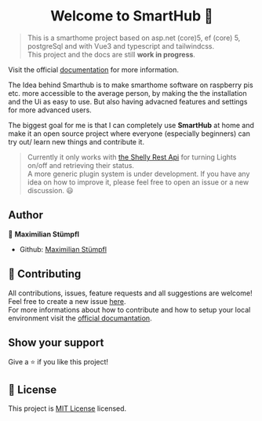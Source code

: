 <h1 align="center">Welcome to SmartHub 👋</h1>

> This is a smarthome project based on asp.net (core)5, ef (core) 5, postgreSql and with Vue3 and typescript and tailwindcss.  
> This project and the docs are still __work in progress__.

Visit the official [documentation](https://smarthub-io.github.io/SmartHub-Docs/) for more information.

The Idea behind Smarthub is to make smarthome software on raspberry pis etc. more accessible to the average person, by making the the installation and the Ui as easy to use.
But also having advacned features and settings for more advanced users.

The biggest goal for me is that I can completely use __SmartHub__ at home and make it an open source project where everyone (especially beginners) can try out/ learn new things and contribute it.

> Currently it only works with [the Shelly Rest Api](https://shelly-api-docs.shelly.cloud/) for turning Lights on/off and retrieving their status.  
> A more generic plugin system is under development. If you have any idea on how to improve it, please feel free to open an issue or a new discussion. 😃

## Author

👤 **Maximilian Stümpfl**

* Github: [Maximilian Stümpfl](https://github.com/maxstue)

## 🤝 Contributing

All contributions, issues, feature requests and all suggestions are welcome!<br />Feel free to create a new issue [here](https://github.com/maxstue/homely/issues).  
For more informations about how to contribute and how to setup your local environment visit the [official documantation](https://smarthub-io.github.io/SmartHub-Docs/docs/how-to-contribute/#any-enhancementsbugsetc-you-see).
## Show your support

Give a ⭐️ if you like this project!

## 📝 License

This project is [MIT License](https://github.com/maxstue/homeley/blob/main/LICENSE) licensed.
